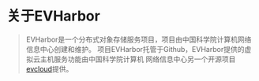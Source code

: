 # 关于EVHarbor

> EVHarbor是一个分布式对象存储服务项目，项目由中国科学院计算机网络信息中心创建和维护。
 项目EVHarbor托管于Github，EVHarbor提供的虚拟云主机服务功能由中国科学院计算机
 网络信息中心另一个开源项目[evcloud](https://github.com/evcloud)提供。
